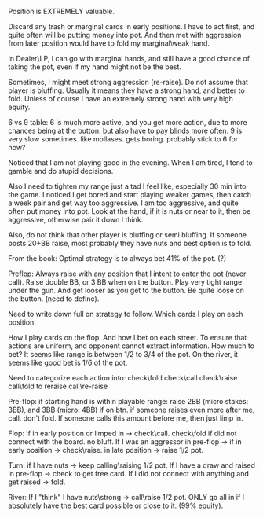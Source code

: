 Position is EXTREMELY valuable.

Discard any trash or marginal cards in early positions.
I have to act first, and quite often will be putting money into pot.
And then met with aggression from later position would have to fold
my marginal\weak hand. 

In Dealer\LP, I can go with marginal hands, and still have a good chance
of taking the pot, even if my hand might not be the best.

Sometimes, I might meet strong aggression (re-raise). Do not assume that player
is bluffing. Usually it means they have a strong hand, and better to fold.
Unless of course I have an extremely strong hand with very high equity.


6 vs 9 table:
6 is much more active, and you get more action, due to more chances being at the button.
but also have to pay blinds more often.
9 is very slow sometimes. like mollases. gets boring.
probably stick to 6 for now?


Noticed that I am not playing good in the evening. When I am tired, I tend to gamble and
do stupid decisions.

Also I need to tighten my range just a tad I feel like, especially 30 min into the game.
I noticed I get bored and start playing weaker games, then catch a week pair and get way
too aggressive. 
I am too aggressive, and quite often put money into pot. 
Look at the hand, if it is nuts or near to it, then be aggressive, otherwise pair it down I think.

Also, do not think that other player is bluffing or semi bluffing. If someone posts 20+BB raise,
most probably they have nuts and best option is to fold.


From the book:
Optimal strategy is to always bet 41% of the pot. (?)

Preflop:
Always raise with any position that I intent to enter the pot (never call).
Raise double BB, or 3 BB when on the button.
Play very tight range under the gun.
And get looser as you get to the button. Be quite loose on the button. (need to define).

Need to write down full on strategy to follow.
Which cards I play on each position.

How I play cards on the flop. 
And how I bet on each street. 
To ensure that actions are uniform, and opponent cannot extract information.
How much to bet? It seems like range is between 1/2 to 3/4 of the pot.
On the river, it seems like good bet is 1/6 of the pot.

Need to categorize each action into:
check\fold
check\call
check\raise
call\fold to reraise
call\re-raise




Pre-flop:
if starting hand is within playable range:
raise 2BB (micro stakes: 3BB), and 3BB (micro: 4BB) if on btn.
if someone raises even more after me, call. don't fold. 
If someone calls this amount before me, then just limp in.

Flop:
If in early position or limped in -> check\call. check\fold if did not connect with the board. no bluff.
If I was an aggressor in pre-flop ->
  if in early position -> check\raise.
  in late position -> raise 1/2 pot.

Turn:
if I have nuts -> keep calling\raising 1/2 pot. 
If I have a draw and raised in pre-flop -> check to get free card. 
If I did not connect with anything and get raised -> fold.

River:
If I "think" I have nuts\strong -> call\raise 1/2 pot. ONLY go all in if I absolutely have the best card possible or close to it. (99% equity).
